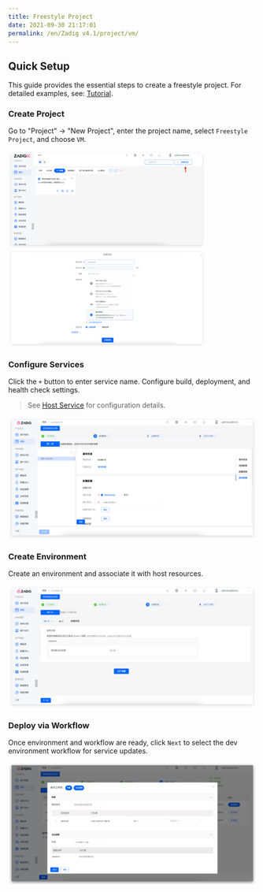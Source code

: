 ```yaml
---
title: Freestyle Project
date: 2021-09-30 21:17:01
permalink: /en/Zadig v4.1/project/vm/
---
```


## Quick Setup

This guide provides the essential steps to create a freestyle project. For detailed examples, see: [Tutorial](https://www.koderover.com/tutorials-detail/codelabs/cloudhost/index.html?index=..%2F..index#0).

### Create Project

Go to "Project" → "New Project", enter the project name, select `Freestyle Project`, and choose `VM`.

<img src="../../../_images/create_project_entrance.png" width="400">
<img src="../../../_images/vm_onboarding_1_310.png" width="400">

### Configure Services
Click the `+` button to enter service name. Configure build, deployment, and health check settings.

> See [Host Service](/en/Zadig%20v4.1/project/service/vm/) for configuration details.

![Service configuration](../../../_images/vm_onboarding_add_service_220.png)

### Create Environment

Create an environment and associate it with host resources.

![Join the environment](../../../_images/vm_onboarding_3_220.png)

### Deploy via Workflow

Once environment and workflow are ready, click `Next` to select the dev environment workflow for service updates.

![Workflow delivery](../../../_images/vm_onboarding_4_220.png)